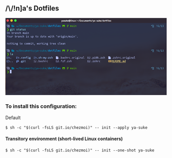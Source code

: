 ## /\\/!n]a's Dotfiles
![Screenshot of my shell prompt](.images/a_mybash_git.png)

### To install this configuration: 
Default 
```console
$ sh -c "$(curl -fsLS git.io/chezmoi)" -- init --apply ya-suke
```

#### Transitory environment (short-lived Linux containers)
```console
$ sh -c "$(curl -fsLS git.io/chezmoi)" -- init --one-shot ya-suke
```
